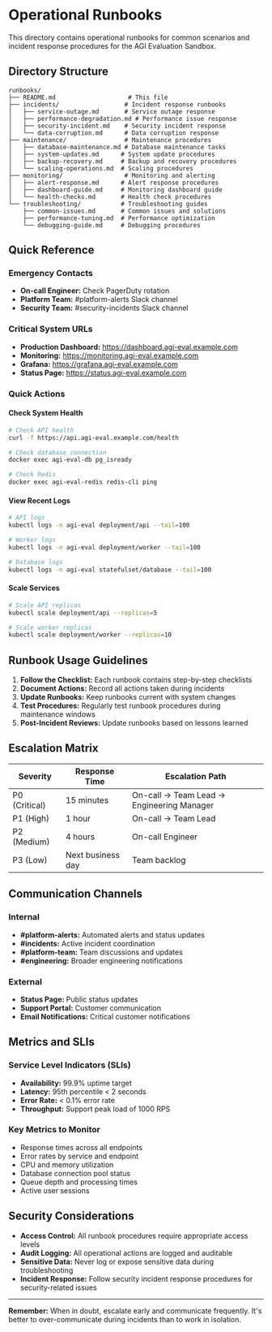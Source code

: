 # Operational Runbooks

This directory contains operational runbooks for common scenarios and incident response procedures for the AGI Evaluation Sandbox.

## Directory Structure

```
runbooks/
├── README.md                    # This file
├── incidents/                  # Incident response runbooks
│   ├── service-outage.md       # Service outage response
│   ├── performance-degradation.md # Performance issue response
│   ├── security-incident.md    # Security incident response
│   └── data-corruption.md      # Data corruption response
├── maintenance/                # Maintenance procedures
│   ├── database-maintenance.md # Database maintenance tasks
│   ├── system-updates.md      # System update procedures
│   ├── backup-recovery.md     # Backup and recovery procedures
│   └── scaling-operations.md  # Scaling procedures
├── monitoring/                 # Monitoring and alerting
│   ├── alert-response.md      # Alert response procedures
│   ├── dashboard-guide.md     # Monitoring dashboard guide
│   └── health-checks.md       # Health check procedures
└── troubleshooting/           # Troubleshooting guides
    ├── common-issues.md       # Common issues and solutions
    ├── performance-tuning.md  # Performance optimization
    └── debugging-guide.md     # Debugging procedures
```

## Quick Reference

### Emergency Contacts
- **On-call Engineer:** Check PagerDuty rotation
- **Platform Team:** #platform-alerts Slack channel
- **Security Team:** #security-incidents Slack channel

### Critical System URLs
- **Production Dashboard:** https://dashboard.agi-eval.example.com
- **Monitoring:** https://monitoring.agi-eval.example.com
- **Grafana:** https://grafana.agi-eval.example.com
- **Status Page:** https://status.agi-eval.example.com

### Quick Actions

#### Check System Health
```bash
# Check API health
curl -f https://api.agi-eval.example.com/health

# Check database connection
docker exec agi-eval-db pg_isready

# Check Redis
docker exec agi-eval-redis redis-cli ping
```

#### View Recent Logs
```bash
# API logs
kubectl logs -n agi-eval deployment/api --tail=100

# Worker logs
kubectl logs -n agi-eval deployment/worker --tail=100

# Database logs
kubectl logs -n agi-eval statefulset/database --tail=100
```

#### Scale Services
```bash
# Scale API replicas
kubectl scale deployment/api --replicas=5

# Scale worker replicas
kubectl scale deployment/worker --replicas=10
```

## Runbook Usage Guidelines

1. **Follow the Checklist:** Each runbook contains step-by-step checklists
2. **Document Actions:** Record all actions taken during incidents
3. **Update Runbooks:** Keep runbooks current with system changes
4. **Test Procedures:** Regularly test runbook procedures during maintenance windows
5. **Post-Incident Reviews:** Update runbooks based on lessons learned

## Escalation Matrix

| Severity | Response Time | Escalation Path |
|----------|---------------|-----------------|
| P0 (Critical) | 15 minutes | On-call → Team Lead → Engineering Manager |
| P1 (High) | 1 hour | On-call → Team Lead |
| P2 (Medium) | 4 hours | On-call Engineer |
| P3 (Low) | Next business day | Team backlog |

## Communication Channels

### Internal
- **#platform-alerts:** Automated alerts and status updates
- **#incidents:** Active incident coordination
- **#platform-team:** Team discussions and updates
- **#engineering:** Broader engineering notifications

### External
- **Status Page:** Public status updates
- **Support Portal:** Customer communication
- **Email Notifications:** Critical customer notifications

## Metrics and SLIs

### Service Level Indicators (SLIs)
- **Availability:** 99.9% uptime target
- **Latency:** 95th percentile < 2 seconds
- **Error Rate:** < 0.1% error rate
- **Throughput:** Support peak load of 1000 RPS

### Key Metrics to Monitor
- Response times across all endpoints
- Error rates by service and endpoint
- CPU and memory utilization
- Database connection pool status
- Queue depth and processing times
- Active user sessions

## Security Considerations

- **Access Control:** All runbook procedures require appropriate access levels
- **Audit Logging:** All operational actions are logged and auditable
- **Sensitive Data:** Never log or expose sensitive data during troubleshooting
- **Incident Response:** Follow security incident response procedures for security-related issues

---

**Remember:** When in doubt, escalate early and communicate frequently. It's better to over-communicate during incidents than to work in isolation.
